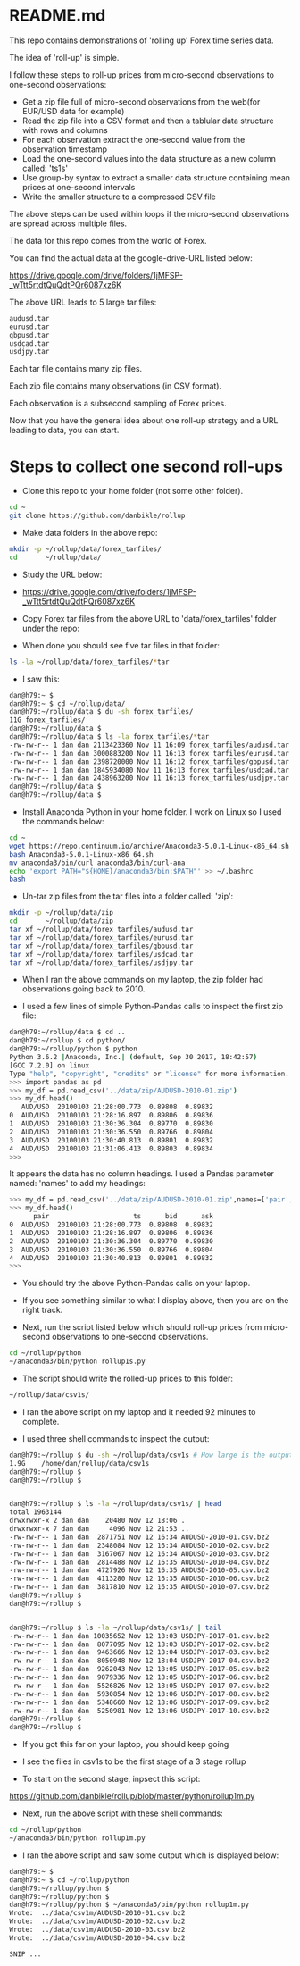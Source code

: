 # README.md

This repo contains demonstrations of 'rolling up' Forex time series data.

The idea of 'roll-up' is simple.

I follow these steps to roll-up prices from micro-second observations to one-second observations:

* Get a zip file full of micro-second observations from the web(for EUR/USD data for example)
* Read the zip file into a CSV format and then a tablular data structure with rows and columns
* For each observation extract the one-second value from the observation timestamp
* Load the one-second values into the data structure as a new column called: 'ts1s'
* Use group-by syntax to extract a smaller data structure containing mean prices at one-second intervals
* Write the smaller structure to a compressed CSV file

The above steps can be used within loops if the micro-second observations are spread across multiple files.

The data for this repo comes from the world of Forex.

You can find the actual data at the google-drive-URL listed below:

https://drive.google.com/drive/folders/1jMFSP-_wTtt5rtdtQuQdtPQr6087xz6K

The above URL leads to 5 large tar files:

```bash
audusd.tar
eurusd.tar
gbpusd.tar
usdcad.tar
usdjpy.tar
```

Each tar file contains many zip files.

Each zip file contains many observations (in CSV format).

Each observation is a subsecond sampling of Forex prices.

Now that you have the general idea about one roll-up strategy and a URL leading to data, you can start.

# Steps to collect one second roll-ups

* Clone this repo to your home folder (not some other folder).

```bash
cd ~
git clone https://github.com/danbikle/rollup
```

* Make data folders in the above repo:

```bash
mkdir -p ~/rollup/data/forex_tarfiles/
cd       ~/rollup/data/
```

* Study the URL below:

* https://drive.google.com/drive/folders/1jMFSP-_wTtt5rtdtQuQdtPQr6087xz6K

* Copy Forex tar files from the above URL to 'data/forex_tarfiles' folder under the repo:

* When done you should see five tar files in that folder:

```bash
ls -la ~/rollup/data/forex_tarfiles/*tar
```

* I saw this:
```bash
dan@h79:~ $ 
dan@h79:~ $ cd ~/rollup/data/
dan@h79:~/rollup/data $ du -sh forex_tarfiles/
11G	forex_tarfiles/
dan@h79:~/rollup/data $ 
dan@h79:~/rollup/data $ ls -la forex_tarfiles/*tar
-rw-rw-r-- 1 dan dan 2113423360 Nov 11 16:09 forex_tarfiles/audusd.tar
-rw-rw-r-- 1 dan dan 3000883200 Nov 11 16:13 forex_tarfiles/eurusd.tar
-rw-rw-r-- 1 dan dan 2398720000 Nov 11 16:12 forex_tarfiles/gbpusd.tar
-rw-rw-r-- 1 dan dan 1845934080 Nov 11 16:13 forex_tarfiles/usdcad.tar
-rw-rw-r-- 1 dan dan 2438963200 Nov 11 16:13 forex_tarfiles/usdjpy.tar
dan@h79:~/rollup/data $ 
dan@h79:~/rollup/data $
```

* Install Anaconda Python in your home folder. I work on Linux so I used the commands below:

```bash
cd ~
wget https://repo.continuum.io/archive/Anaconda3-5.0.1-Linux-x86_64.sh
bash Anaconda3-5.0.1-Linux-x86_64.sh
mv anaconda3/bin/curl anaconda3/bin/curl-ana
echo 'export PATH="${HOME}/anaconda3/bin:$PATH"' >> ~/.bashrc
bash
```

* Un-tar zip files from the tar files into a folder called: 'zip':

```bash
mkdir -p ~/rollup/data/zip
cd       ~/rollup/data/zip
tar xf ~/rollup/data/forex_tarfiles/audusd.tar
tar xf ~/rollup/data/forex_tarfiles/eurusd.tar
tar xf ~/rollup/data/forex_tarfiles/gbpusd.tar
tar xf ~/rollup/data/forex_tarfiles/usdcad.tar
tar xf ~/rollup/data/forex_tarfiles/usdjpy.tar
```

* When I ran the above commands on my laptop, the zip folder had observations going back to 2010.

* I used a few lines of simple Python-Pandas calls to inspect the first zip file:

```bash
dan@h79:~/rollup/data $ cd ..
dan@h79:~/rollup $ cd python/
dan@h79:~/rollup/python $ python
Python 3.6.2 |Anaconda, Inc.| (default, Sep 30 2017, 18:42:57) 
[GCC 7.2.0] on linux
Type "help", "copyright", "credits" or "license" for more information.
>>> import pandas as pd
>>> my_df = pd.read_csv('../data/zip/AUDUSD-2010-01.zip')
>>> my_df.head()
   AUD/USD  20100103 21:28:00.773  0.89808  0.89832
0  AUD/USD  20100103 21:28:16.897  0.89806  0.89836
1  AUD/USD  20100103 21:30:36.304  0.89770  0.89830
2  AUD/USD  20100103 21:30:36.550  0.89766  0.89804
3  AUD/USD  20100103 21:30:40.813  0.89801  0.89832
4  AUD/USD  20100103 21:31:06.413  0.89803  0.89834
>>>
```

It appears the data has no column headings.
I used a Pandas parameter named: 'names' to add my headings:

```bash
>>> my_df = pd.read_csv('../data/zip/AUDUSD-2010-01.zip',names=['pair','ts','bid','ask'])
>>> my_df.head()
      pair                     ts      bid      ask
0  AUD/USD  20100103 21:28:00.773  0.89808  0.89832
1  AUD/USD  20100103 21:28:16.897  0.89806  0.89836
2  AUD/USD  20100103 21:30:36.304  0.89770  0.89830
3  AUD/USD  20100103 21:30:36.550  0.89766  0.89804
4  AUD/USD  20100103 21:30:40.813  0.89801  0.89832
>>>
```

* You should try the above Python-Pandas calls on your laptop.

* If you see something similar to what I display above, then you are on the right track.

* Next, run the script listed below which should roll-up prices from micro-second observations to one-second observations.

```bash
cd ~/rollup/python
~/anaconda3/bin/python rollup1s.py
```

* The script should write the rolled-up prices to this folder:

```bash
~/rollup/data/csv1s/
```

* I ran the above script on my laptop and it needed 92 minutes to complete.

* I used three shell commands to inspect the output:

```bash
dan@h79:~/rollup $ du -sh ~/rollup/data/csv1s # How large is the output?
1.9G	/home/dan/rollup/data/csv1s
dan@h79:~/rollup $ 
dan@h79:~/rollup $


dan@h79:~/rollup $ ls -la ~/rollup/data/csv1s/ | head
total 1963144
drwxrwxr-x 2 dan dan    20480 Nov 12 18:06 .
drwxrwxr-x 7 dan dan     4096 Nov 12 21:53 ..
-rw-rw-r-- 1 dan dan  2871751 Nov 12 16:34 AUDUSD-2010-01.csv.bz2
-rw-rw-r-- 1 dan dan  2348084 Nov 12 16:34 AUDUSD-2010-02.csv.bz2
-rw-rw-r-- 1 dan dan  3167067 Nov 12 16:34 AUDUSD-2010-03.csv.bz2
-rw-rw-r-- 1 dan dan  2814488 Nov 12 16:35 AUDUSD-2010-04.csv.bz2
-rw-rw-r-- 1 dan dan  4727926 Nov 12 16:35 AUDUSD-2010-05.csv.bz2
-rw-rw-r-- 1 dan dan  4113280 Nov 12 16:35 AUDUSD-2010-06.csv.bz2
-rw-rw-r-- 1 dan dan  3817810 Nov 12 16:35 AUDUSD-2010-07.csv.bz2
dan@h79:~/rollup $ 
dan@h79:~/rollup $ 


dan@h79:~/rollup $ ls -la ~/rollup/data/csv1s/ | tail
-rw-rw-r-- 1 dan dan 10035652 Nov 12 18:03 USDJPY-2017-01.csv.bz2
-rw-rw-r-- 1 dan dan  8077095 Nov 12 18:03 USDJPY-2017-02.csv.bz2
-rw-rw-r-- 1 dan dan  9463666 Nov 12 18:04 USDJPY-2017-03.csv.bz2
-rw-rw-r-- 1 dan dan  8050948 Nov 12 18:04 USDJPY-2017-04.csv.bz2
-rw-rw-r-- 1 dan dan  9262043 Nov 12 18:05 USDJPY-2017-05.csv.bz2
-rw-rw-r-- 1 dan dan  9079336 Nov 12 18:05 USDJPY-2017-06.csv.bz2
-rw-rw-r-- 1 dan dan  5526826 Nov 12 18:05 USDJPY-2017-07.csv.bz2
-rw-rw-r-- 1 dan dan  5930854 Nov 12 18:06 USDJPY-2017-08.csv.bz2
-rw-rw-r-- 1 dan dan  5348660 Nov 12 18:06 USDJPY-2017-09.csv.bz2
-rw-rw-r-- 1 dan dan  5250981 Nov 12 18:06 USDJPY-2017-10.csv.bz2
dan@h79:~/rollup $ 
dan@h79:~/rollup $ 
```


* If you got this far on your laptop, you should keep going

* I see the files in csv1s to be the first stage of a 3 stage rollup

* To start on the second stage, inpsect this script:

https://github.com/danbikle/rollup/blob/master/python/rollup1m.py

* Next, run the above script with these shell commands:

```bash
cd ~/rollup/python
~/anaconda3/bin/python rollup1m.py
```

* I ran the above script and saw some output which is displayed below:

```bash
dan@h79:~ $ 
dan@h79:~ $ cd ~/rollup/python
dan@h79:~/rollup/python $ 
dan@h79:~/rollup/python $ 
dan@h79:~/rollup/python $ ~/anaconda3/bin/python rollup1m.py
Wrote:  ../data/csv1m/AUDUSD-2010-01.csv.bz2
Wrote:  ../data/csv1m/AUDUSD-2010-02.csv.bz2
Wrote:  ../data/csv1m/AUDUSD-2010-03.csv.bz2
Wrote:  ../data/csv1m/AUDUSD-2010-04.csv.bz2

SNIP ...

```
